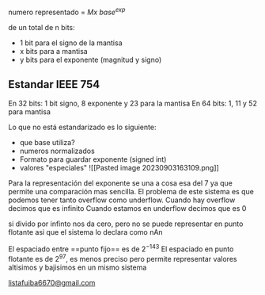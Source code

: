 numero representado = $Mx \ base^{exp}$

de un total de n bits:
- 1 bit para el signo de la mantisa
- x bits para a mantisa
- y bits para el exponente (magnitud  y signo)
## Estandar IEEE 754
En 32 bits: 1 bit signo, 8 exponente y 23 para la mantisa
En 64 bits: 1, 11 y 52 para mantisa

Lo que no está estandarizado es lo siguiente: 
-  que base utiliza?
- numeros normalizados
- Formato para guardar exponente (signed int)
- valores "especiales"
![[Pasted image 20230903163109.png]]

Para la representación del exponente se una a cosa esa del 7 ya que permite una comparación mas sencilla. El problema de este sistema es que podemos tener tanto overflow como underflow. 
Cuando hay overflow decimos que es infinito
Cuando estamos en underflow decimos que es 0

si divido por infinto nos da cero, pero no se puede representar en punto flotante asi que el sistema lo declara como nAn

El espaciado entre ==punto fijo== es de $2^{-143}$
El espaciado en punto flotante es de $2^{97}$, es menos preciso pero permite representar valores altisimos y bajisimos en un mismo sistema

listafuiba6670@gmail.com